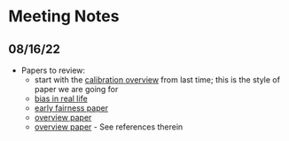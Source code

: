 # Meeting Notes

## 08/16/22

* Papers to review:
  * start with the [calibration overview](https://academic.oup.com/jamia/article/27/4/621/5762806) from last time; this is the style of paper we are going for
  * [bias in real life](https://www.science.org/doi/abs/10.1126/science.aax2342)
  * [early fairness paper](https://arxiv.org/pdf/1805.12002.pdf)
  * [overview paper](https://fairware.cs.umass.edu/papers/Verma.pdf)
  * [overview paper](https://www.nature.com/articles/s41598-022-07939-1) - See references therein
